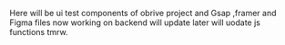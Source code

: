 Here will be ui test components of obrive project and Gsap ,framer and Figma files
now working on backend will update later
will uodate js functions tmrw.